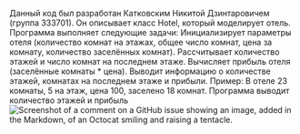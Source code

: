 Данный код был разработан Катковским Никитой Дзинтаровичем (группа 333701).
Он описывает класс Hotel, который моделирует отель. Программа выполняет следующие задачи:
Инициализирует параметры отеля (количество комнат на этажах, общее число комнат, цена за комнату, количество заселённых комнат).
Рассчитывает количество этажей и число комнат на последнем этаже.
Вычисляет прибыль отеля (заселённые комнаты * цена).
Выводит информацию о количестве этажей, комнатах на последнем этаже и прибыли.
Пример: В отеле 23 комнаты, 5 на этаж, цена 100, заселено 18 комнат. Программа выводит количество этажей и прибыль
![Screenshot of a comment on a GitHub issue showing an image, added in the Markdown, of an Octocat smiling and raising a tentacle.](https://myoctocat.com/assets/images/base-octocat.svg)
